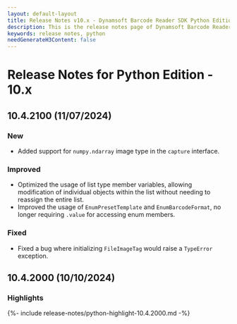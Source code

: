 ```yaml
---
layout: default-layout
title: Release Notes v10.x - Dynamsoft Barcode Reader SDK Python Edition
description: This is the release notes page of Dynamsoft Barcode Reader SDK Python Edition v10.x.
keywords: release notes, python
needGenerateH3Content: false
---
```


# Release Notes for Python Edition - 10.x

## 10.4.2100 (11/07/2024)

### New

- Added support for `numpy.ndarray` image type in the `capture` interface.

### Improved

- Optimized the usage of list type member variables, allowing modification of individual objects within the list without needing to reassign the entire list.
- Improved the usage of `EnumPresetTemplate` and `EnumBarcodeFormat`, no longer requiring `.value` for accessing enum members.

### Fixed

- Fixed a bug where initializing `FileImageTag` would raise a `TypeError` exception.

## 10.4.2000 (10/10/2024)

### Highlights

{%- include release-notes/python-highlight-10.4.2000.md -%}
